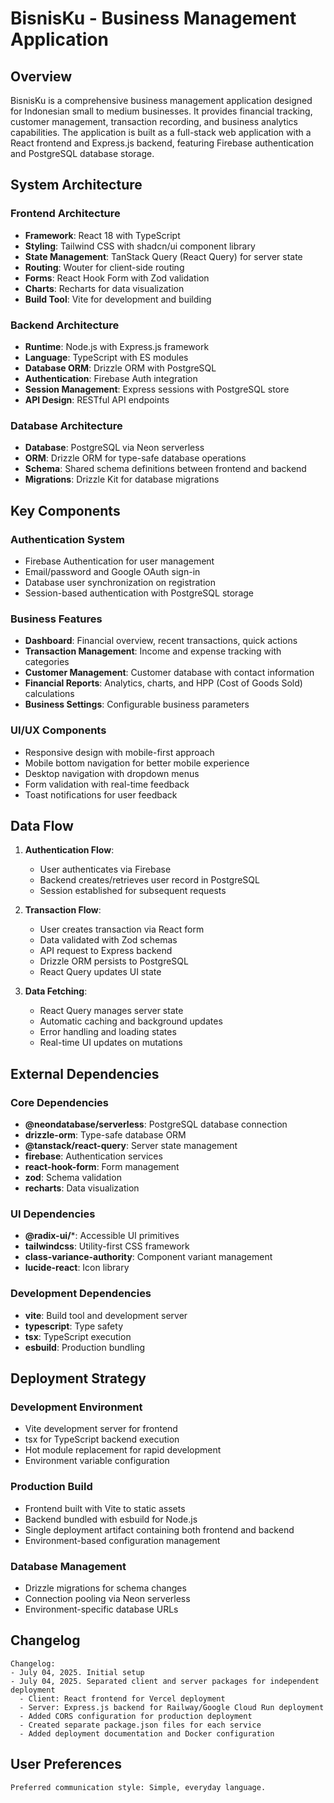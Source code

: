 # BisnisKu - Business Management Application

## Overview

BisnisKu is a comprehensive business management application designed for Indonesian small to medium businesses. It provides financial tracking, customer management, transaction recording, and business analytics capabilities. The application is built as a full-stack web application with a React frontend and Express.js backend, featuring Firebase authentication and PostgreSQL database storage.

## System Architecture

### Frontend Architecture
- **Framework**: React 18 with TypeScript
- **Styling**: Tailwind CSS with shadcn/ui component library
- **State Management**: TanStack Query (React Query) for server state
- **Routing**: Wouter for client-side routing
- **Forms**: React Hook Form with Zod validation
- **Charts**: Recharts for data visualization
- **Build Tool**: Vite for development and building

### Backend Architecture
- **Runtime**: Node.js with Express.js framework
- **Language**: TypeScript with ES modules
- **Database ORM**: Drizzle ORM with PostgreSQL
- **Authentication**: Firebase Auth integration
- **Session Management**: Express sessions with PostgreSQL store
- **API Design**: RESTful API endpoints

### Database Architecture
- **Database**: PostgreSQL via Neon serverless
- **ORM**: Drizzle ORM for type-safe database operations
- **Schema**: Shared schema definitions between frontend and backend
- **Migrations**: Drizzle Kit for database migrations

## Key Components

### Authentication System
- Firebase Authentication for user management
- Email/password and Google OAuth sign-in
- Database user synchronization on registration
- Session-based authentication with PostgreSQL storage

### Business Features
- **Dashboard**: Financial overview, recent transactions, quick actions
- **Transaction Management**: Income and expense tracking with categories
- **Customer Management**: Customer database with contact information
- **Financial Reports**: Analytics, charts, and HPP (Cost of Goods Sold) calculations
- **Business Settings**: Configurable business parameters

### UI/UX Components
- Responsive design with mobile-first approach
- Mobile bottom navigation for better mobile experience
- Desktop navigation with dropdown menus
- Form validation with real-time feedback
- Toast notifications for user feedback

## Data Flow

1. **Authentication Flow**:
   - User authenticates via Firebase
   - Backend creates/retrieves user record in PostgreSQL
   - Session established for subsequent requests

2. **Transaction Flow**:
   - User creates transaction via React form
   - Data validated with Zod schemas
   - API request to Express backend
   - Drizzle ORM persists to PostgreSQL
   - React Query updates UI state

3. **Data Fetching**:
   - React Query manages server state
   - Automatic caching and background updates
   - Error handling and loading states
   - Real-time UI updates on mutations

## External Dependencies

### Core Dependencies
- **@neondatabase/serverless**: PostgreSQL database connection
- **drizzle-orm**: Type-safe database ORM
- **@tanstack/react-query**: Server state management
- **firebase**: Authentication services
- **react-hook-form**: Form management
- **zod**: Schema validation
- **recharts**: Data visualization

### UI Dependencies
- **@radix-ui/***: Accessible UI primitives
- **tailwindcss**: Utility-first CSS framework
- **class-variance-authority**: Component variant management
- **lucide-react**: Icon library

### Development Dependencies
- **vite**: Build tool and development server
- **typescript**: Type safety
- **tsx**: TypeScript execution
- **esbuild**: Production bundling

## Deployment Strategy

### Development Environment
- Vite development server for frontend
- tsx for TypeScript backend execution
- Hot module replacement for rapid development
- Environment variable configuration

### Production Build
- Frontend built with Vite to static assets
- Backend bundled with esbuild for Node.js
- Single deployment artifact containing both frontend and backend
- Environment-based configuration management

### Database Management
- Drizzle migrations for schema changes
- Connection pooling via Neon serverless
- Environment-specific database URLs

## Changelog

```
Changelog:
- July 04, 2025. Initial setup
- July 04, 2025. Separated client and server packages for independent deployment
  - Client: React frontend for Vercel deployment
  - Server: Express.js backend for Railway/Google Cloud Run deployment
  - Added CORS configuration for production deployment
  - Created separate package.json files for each service
  - Added deployment documentation and Docker configuration
```

## User Preferences

```
Preferred communication style: Simple, everyday language.
```